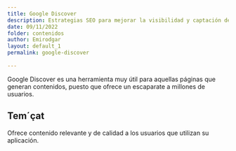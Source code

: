 ```yaml
---
title: Google Discover 
description: Estrategias SEO para mejorar la visibilidad y captación de tráfico desde Google Discover 
date: 09/11/2022
folder: contenidos
author: Emirodgar
layout: default_1
permalink: google-discover
  
---
```


Google Discover es una herramienta muy útil para aquellas páginas que generan contenidos, puesto que ofrece un escaparate a millones de usuarios. 

## Tem´çat

Ofrece contenido relevante y de calidad a  los usuarios que utilizan su aplicación. 
<!--stackedit_data:
eyJoaXN0b3J5IjpbLTE5MDMxMzM5NjYsLTE5NDQ1NTcwOTBdfQ
==
-->